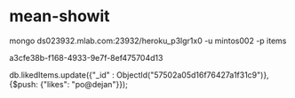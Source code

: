 # mean-showit

mongo ds023932.mlab.com:23932/heroku_p3lgr1x0 -u mintos002 -p items

a3cfe38b-f168-4933-9e7f-8ef475704d13

db.likedItems.update({"_id" : ObjectId("57502a05d16f76427a1f31c9")}, {$push: {"likes": "po@dejan"}});